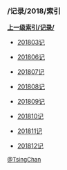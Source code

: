 ### /记录/2018/索引


**[上一级索引/记录/](/记录/)**

- [201803记](/记录/2018/201803记)

- [201806记](/记录/2018/201806记)

- [201807记](/记录/2018/201807记)

- [201808记](/记录/2018/201808记)

- [201809记](/记录/2018/201809记)

- [201810记](/记录/2018/201810记)

- [201811记](/记录/2018/201811记)

- [201812记](/记录/2018/201812记)


<font size=2 color='grey'> [@TsingChan](https://github.com/tsingchan) </font>

